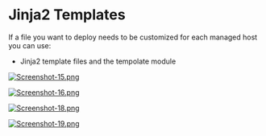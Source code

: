 # Jinja2 Templates

If a file you want to deploy needs to be customized for each managed host you can use:
- Jinja2 template files and the tempolate module

[![Screenshot-15.png](https://i.postimg.cc/CM2dsffG/Screenshot-15.png)](https://postimg.cc/K4nZZjfj)

[![Screenshot-16.png](https://i.postimg.cc/k575gQkm/Screenshot-16.png)](https://postimg.cc/RWbmPHSs)

[![Screenshot-18.png](https://i.postimg.cc/g2Wh36fM/Screenshot-18.png)](https://postimg.cc/PPSNjNfZ)

[![Screenshot-19.png](https://i.postimg.cc/GtDByczw/Screenshot-19.png)](https://postimg.cc/tnXC0GL2)
